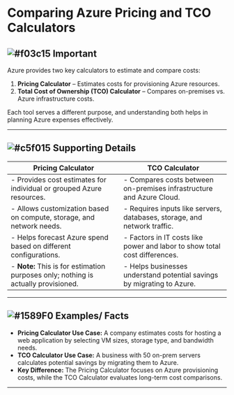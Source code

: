 # Comparing Azure Pricing and TCO Calculators

## ![#f03c15](https://placehold.co/15x15/f03c15/f03c15.png) **Important**
Azure provides two key calculators to estimate and compare costs:  

1. **Pricing Calculator** – Estimates costs for provisioning Azure resources.  
2. **Total Cost of Ownership (TCO) Calculator** – Compares on-premises vs. Azure infrastructure costs.  

Each tool serves a different purpose, and understanding both helps in planning Azure expenses effectively.

---

## ![#c5f015](https://placehold.co/15x15/c5f015/c5f015.png) **Supporting Details**

| **Pricing Calculator** | **TCO Calculator** |
|---|---|
| - Provides cost estimates for individual or grouped Azure resources.  | - Compares costs between on-premises infrastructure and Azure Cloud.  |
| - Allows customization based on compute, storage, and network needs.  | - Requires inputs like servers, databases, storage, and network traffic.  |
| - Helps forecast Azure spend based on different configurations.  | - Factors in IT costs like power and labor to show total cost differences.  |
| - **Note:** This is for estimation purposes only; nothing is actually provisioned.  | - Helps businesses understand potential savings by migrating to Azure.  |

---

## ![#1589F0](https://placehold.co/15x15/1589F0/1589F0.png) **Examples/ Facts**

- **Pricing Calculator Use Case:** A company estimates costs for hosting a web application by selecting VM sizes, storage type, and bandwidth needs.  
- **TCO Calculator Use Case:** A business with 50 on-prem servers calculates potential savings by migrating them to Azure.  
- **Key Difference:** The Pricing Calculator focuses on Azure provisioning costs, while the TCO Calculator evaluates long-term cost comparisons.  

---
